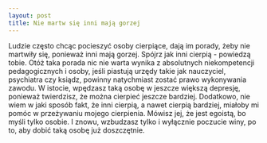 ```yaml
---
layout: post
title: Nie martw się inni mają gorzej
---
```

Ludzie często chcąc pocieszyć osoby cierpiące, dają im porady, żeby nie martwiły się, ponieważ inni mają gorzej. Spójrz jak inni cierpią - powiedzą tobie.
Otóż taka porada nic nie warta wynika z absolutnych niekompetencji pedagogicznych i osoby, jeśli piastują urzędy takie jak nauczyciel,
psychiatra czy ksiądz, powinny natychmiast zostać prawo wykonywania zawodu. W istocie, wpędzasz taką osobę w jeszcze większą depresję, ponieważ
twierdzisz, że można cierpieć jeszcze bardziej. Dodatkowo, nie wiem w jaki sposób fakt, że inni cierpią, a nawet cierpią bardziej, miałoby 
mi pomóc w przeżywaniu mojego cierpienia. Mówisz jej, że jest egoistą, bo myśli tylko osobie. I znowu, wzbudzasz tylko i wyłącznie 
poczucie winy, po to, aby dobić taką osobę już doszczętnie. 

